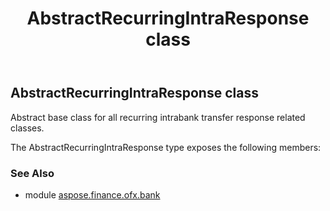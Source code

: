 ﻿---
title: AbstractRecurringIntraResponse class
second_title: Aspose.Finance for Python via .NET API References
description: 
type: docs
weight: 60
url: /python-net/aspose.finance.ofx.bank/abstractrecurringintraresponse/
is_root: false
---

## AbstractRecurringIntraResponse class

Abstract base class for all recurring intrabank transfer response related classes.



The AbstractRecurringIntraResponse type exposes the following members:

### See Also

* module [aspose.finance.ofx.bank](../)
